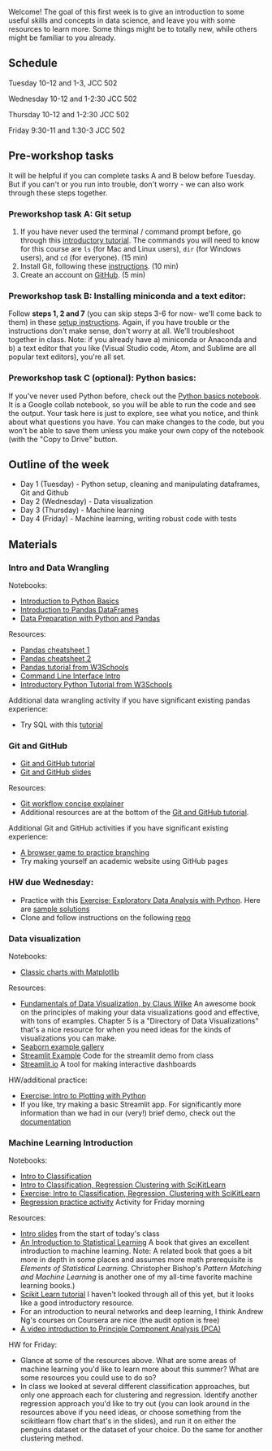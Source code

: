 

Welcome! The goal of this first week is to give an introduction to some useful skills and concepts in data science, and leave you with some resources to learn more. Some things might be to totally new, while others might be familiar to you already.

## Schedule

Tuesday 10-12 and 1-3, JCC 502

Wednesday 10-12 and 1-2:30 JCC 502

Thursday 10-12 and 1-2:30 JCC 502

Friday 9:30-11 and 1:30-3 JCC 502

## Pre-workshop tasks

It will be helpful if you can complete tasks A and B below before Tuesday. But if you can't or you run into trouble, don't worry - we can also work through these steps together.

### Preworkshop task A: Git setup

1. If you have never used the terminal / command prompt before, go through this [introductory tutorial](https://tutorial.djangogirls.org/en/intro_to_command_line/). The commands you will need to know for this course are `ls` (for Mac and Linux users), `dir` (for Windows users), and `cd` (for everyone). (15 min)
2. Install Git, following these [instructions](https://karink520.github.io/git-and-github-intro/install_git.html). (10 min)
3. Create an account on [GitHub](https://github.com). (5 min)

### Preworkshop task B: Installing miniconda and a text editor:

Follow **steps 1, 2 and 7** (you can skip steps 3-6 for now- we'll come back to them) in these [setup instructions](https://karinknudson.com/python_setup.pdf). Again, if you have trouble or the instructions don't make sense, don't worry at all. We'll troubleshoot together in class. Note: if you already have a) miniconda or Anaconda and b) a text editor that you like (Visual Studio code, Atom, and Sublime are all popular text editors), you're all set.

### Preworkshop task C (optional): Python basics:

If you've never used Python before, check out the [Python basics notebook](https://colab.research.google.com/drive/1-xnnJtSNYMwsizsR0q2Wc8Ys_jNt6srR). It is a Google collab notebook, so you will be able to run the code and see the output. Your task here is just to explore, see what you notice, and think about what questions you have. You can make changes to the code, but you won't be able to save them unless you make your own copy of the notebook (with the "Copy to Drive" button.

## Outline of the week

- Day 1 (Tuesday) - Python setup, cleaning and manipulating dataframes, Git and Github
- Day 2 (Wednesday) - Data visualization
- Day 3 (Thursday) - Machine learning
- Day 4 (Friday) - Machine learning, writing robust code with tests

## Materials

### Intro and Data Wrangling

Notebooks:

- [Introduction to Python Basics](https://colab.research.google.com/drive/1-xnnJtSNYMwsizsR0q2Wc8Ys_jNt6srR)
- [Introduction to Pandas DataFrames](https://colab.research.google.com/drive/1LoMojpmzeu8dxX6Uc6Wt9ky-MYy0ttq0)
- [Data Preparation with Python and Pandas](https://colab.research.google.com/drive/1YjYPxfbRPBlLT8w5wHpsDY2667EYeU4U)

Resources:

- [Pandas cheatsheet 1](https://drive.google.com/file/d/1UHK8wtWbADvHKXFC937IS6MTnlSZC_zB/view)
- [Pandas cheatsheet 2](https://pandas.pydata.org/Pandas_Cheat_Sheet.pdf)
- [Pandas tutorial from W3Schools](https://www.w3schools.com/python/pandas/default.asp)
- [Command Line Interface Intro](https://www.w3schools.com/whatis/whatis_cli.asp)
- [Introductory Python Tutorial from W3Schools](https://www.w3schools.com/python/python_variables.asp)

Additional data wrangling activity if you have significant existing pandas experience:
 - Try SQL with this [tutorial](https://www.w3schools.com/sql/)

### Git and GitHub

- [Git and GitHub tutorial](https://karink520.github.io/git-and-github-intro/git_workshop.html)
- [Git and GitHub slides](https://karink520.github.io/git-and-github-intro/git_workshop_slides.pdf)

Resources:
- [Git workflow concise explainer](https://karinknudson.com/git_workflow.html)
- Additional resources are at the bottom of the [Git and GitHub tutorial](https://karink520.github.io/git-and-github-intro/git_workshop.html).

Additional Git and GitHub activities if you have significant existing experience:
- [A browser game to practice branching](https://learngitbranching.js.org/)
- Try making yourself an academic website using GitHub pages

### HW due Wednesday:
- Practice with this [Exercise: Exploratory Data Analysis with Python](https://colab.research.google.com/drive/1CAP_k6HF88O-19wngS_5x2KN7Sfiwypo). Here are [sample solutions](https://colab.research.google.com/drive/1duLnyhAwB-THIKNzXDNEsGhHILtZ2KbP#scrollTo=2WUdwbKcvTpG)
- Clone and follow instructions on the following [repo](https://github.com/merterden98/intros)

### Data visualization

Notebooks:
- [Classic charts with Matplotlib](https://colab.research.google.com/drive/1BymAOKBf1arAYSLvpytrT0GetZK0zyLu)

Resources:
- [Fundamentals of Data Visualization, by Claus Wilke](https://clauswilke.com/dataviz/) An awesome book on the principles of making your data visualizations good and effective, with tons of examples. Chapter 5 is a "Directory of Data Visualizations" that's a nice resource for when you need ideas for the kinds of visualizations you can make.
- [Seaborn example gallery](https://seaborn.pydata.org/examples/index.html)
- [Streamlit Example](streamlit_example.py) Code for the streamlit demo from class 
- [Streamlit.io](https://streamlit.io/) A tool for making interactive dashboards

HW/additional practice:
- [Exercise: Intro to Plotting with Python](https://colab.research.google.com/drive/14WX9amWra-ChZj_PO6J37zrFc_sDRQ0J?usp=sharing)
- If you like, try making a basic Streamlit app. For significantly more information than we had in our (very!) brief demo, check out the [documentation](https://docs.streamlit.io/library/get-started/main-concepts)

### Machine Learning Introduction

Notebooks:
- [Intro to Classification](https://colab.research.google.com/drive/1ZV0PdqZYhwZTX3B2GI3U38phlavMxJne#scrollTo=WE9k86L-r6tv)
- [Intro to Classification, Regression Clustering with SciKitLearn](https://colab.research.google.com/drive/1DgGR6lTZ_V3gfAQZf29b1K1k2WJXQpge)
- [Exercise: Intro to Classification, Regression, Clustering with SciKitLearn](https://colab.research.google.com/drive/18yqgvYmSoe6RKHjf_B4Sgb-J0CL4UwUX?usp=sharing)
- [Regression practice activity](https://colab.research.google.com/drive/1coaQICnO6ghV88HGZ_-_-M7GZJBzJCcv) Activity for Friday morning

Resources:
- [Intro slides](https://docs.google.com/presentation/d/1p2O5dcB8nK-H2BQN-0Xjn5TWTqxacOq64HPfUsG8MlY/edit#slide=id.g11e0ab7bc9c_0_86) from the start of today's class
- [An Introduction to Statistical Learning](https://www.statlearning.com/) A book that gives an excellent introduction to machine learning. Note: A related book that goes a bit more in depth in some places and assumes more math prerequisite is *Elements of Statistical Learning*. Christopher Bishop's *Pattern Matching and Machine Learning* is another one of my all-time favorite machine learning books.)
- [Scikit Learn tutorial](https://inria.github.io/scikit-learn-mooc/index.html) I haven't looked through all of this yet, but it looks like a good introductory resource.
- For an introduction to neural networks and deep learning, I think Andrew Ng's courses on Coursera are nice (the audit option is free)
- [A video introduction to Principle Component Analysis (PCA)](https://www.youtube.com/watch?v=FgakZw6K1QQ)

HW for Friday:
- Glance at some of the resources above. What are some areas of machine learning you'd like to learn more about this summer? What are some resources you could use to do so?
- In class we looked at several different classification approaches, but only one approach each for clustering and regression. Identify another regression approach you'd like to try out (you can look around in the resources above if you need ideas, or choose something from the scikitlearn flow chart that's in the slides), and run it on either the penguins dataset or the dataset of your choice. Do the same for another clustering method.
